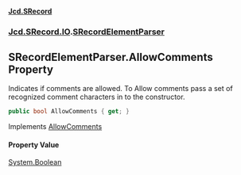 #### [Jcd.SRecord](index.md 'index')
### [Jcd.SRecord.IO](Jcd.SRecord.IO.md 'Jcd.SRecord.IO').[SRecordElementParser](Jcd.SRecord.IO.SRecordElementParser.md 'Jcd.SRecord.IO.SRecordElementParser')

## SRecordElementParser.AllowComments Property

Indicates if comments are allowed. To Allow comments pass a set of  
recognized comment characters in to the constructor.

```csharp
public bool AllowComments { get; }
```

Implements [AllowComments](Jcd.SRecord.IO.ISRecordElementParser.AllowComments.md 'Jcd.SRecord.IO.ISRecordElementParser.AllowComments')

#### Property Value
[System.Boolean](https://docs.microsoft.com/en-us/dotnet/api/System.Boolean 'System.Boolean')